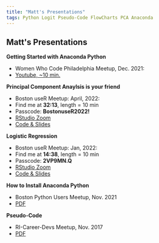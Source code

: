 ```yaml
---
title: "Matt's Presentations"
tags: Python Logit Pseudo-Code FlowCharts PCA Anaconda
---
```


## Matt's Presentations

**Getting Started with Anaconda Python**
- Women Who Code Philadelphia Meetup, Dec. 2021:
- [Youtube, ~10 min.](https://youtu.be/ZbwRktS7iz8?t=4446) 

**Principal Component Anaylsis is your friend**
- Boston useR Meetup: April, 2022: 
- Find me at **32:13**, length = 10 min
- Passcode: **BostonuseR2022!**
- [RStudio Zoom](https://rstudio.zoom.us/rec/share/3HsUbbl0M4yqGLu-6LbaIL7hnHX_lchmI218se9SpDPQ5jmOb3pO3rYHK0X44rk.NdS7j5boVtNEpT_w)
- [Code & Slides](https://bit.ly/3uFat9u)

**Logistic Regression**
- Boston useR Meetup: Jan, 2022: 
- Find me at **14:38**, length = 10 min
- Passcode: **2VP9MN.Q**
- [RStudio Zoom](https://rstudio.zoom.us/rec/share/ZfvzjCLszRd5wTbUeYQOMPcJwGoiLh3UiHmpI-wwI6S8ICnfyrK66qQ21vxnq-bE.2I7NcgW8bTpbAi8I)
- [Code & Slides](https://bit.ly/3fZb0uN)


**How to Install Anaconda Python**
- Boston Python Users Meetup, Nov. 2021
- [PDF](https://github.com/mccurcio/mcc-ds-material/blob/master/assets/Boston_Python_Users_Study_Group_11_17_2021.pdf)

**Pseudo-Code**
- RI-Career-Devs Meetup, Nov. 2017
- [PDF](https://github.com/mccurcio/pseudocode-flowchart.pdf)

